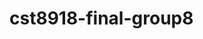 <!-- 

Github:
https://github.com/degu0055/cst8918-final-group8

ChatGPT:
https://chatgpt.com/c/6896553d-b22c-8330-ac1c-9b1ee1328fa5

-->


# cst8918-final-group8
